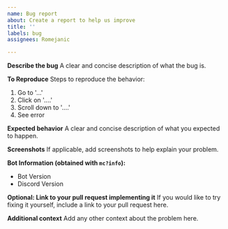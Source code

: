 ```yaml
---
name: Bug report
about: Create a report to help us improve
title: ''
labels: bug
assignees: Romejanic

---
```


**Describe the bug**
A clear and concise description of what the bug is.

**To Reproduce**
Steps to reproduce the behavior:
1. Go to '...'
2. Click on '....'
3. Scroll down to '....'
4. See error

**Expected behavior**
A clear and concise description of what you expected to happen.

**Screenshots**
If applicable, add screenshots to help explain your problem.

**Bot Information (obtained with `mc?info`):**
 - Bot Version
 - Discord Version

**Optional: Link to your pull request implementing it**
If you would like to try fixing it yourself, include a link to your pull request here.

**Additional context**
Add any other context about the problem here.
